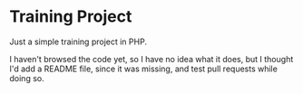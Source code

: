 # Training Project

Just a simple training project in PHP.

I haven't browsed the code yet, so I have no idea what it does, but I thought
I'd add a README file, since it was missing, and test pull requests while doing
so.

